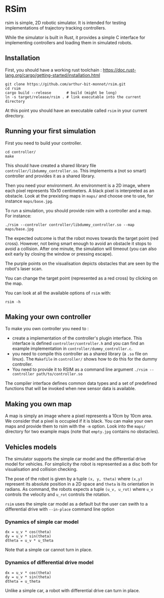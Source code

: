 # RSim


rsim is simple, 2D robotic simulator.
It is intended for testing implementations of trajectory tracking controllers.


While the simulator is built in Rust, it provides a simple C interface for implementing controllers and loading them in simulated robots.

## Installation

First, you should have a working rust toolchain : https://doc.rust-lang.org/cargo/getting-started/installation.html


    git clone https://github.com/arthur-bit-monnot/rsim.git
    cd rsim
    cargo build --release       # build (might be long)
    ln -s target/release/rsim . # link executable into the current directory
 
At this point you should have an executable called `rsim` in your current directory.    

## Running your first simulation

First you need to build your controller.

    cd controller/
    make
    
This should have created a shared library file `controller/libdummy_controller.so`. This implements a (not so smart) controller and provides it as a shared library.


Then you need your environment. An environment is a 2D image, where each pixel represents 10x10 centimeters.
A black pixel is interpreted as an obstacle. Look at the prexisting maps in `maps/` and choose one to use, for instance `maps/base.jpg`.


To run a simulation, you should provide rsim with a controller and a map. For instance:

    ./rsim --controller controller/libdummy_controller.so --map maps/base.jpg
    
The expected outcome is that the robot moves towards the target point (red cross). However, not being smart enough to avoid an obstacle it stops to avoid a collision.
After one minute, the simulation will timeout (you can also exit early by closing the window or pressing escape).

The purple points on the visualisation depicts obstacles that are seen by the robot's laser scan.

You can change the target point (represented as a red cross) by clicking on the map.

You can look at all the available options of `rsim` with:

    rsim -h

    

## Making your own controller     

To make you own controller you need to :

 - create a implementation of the controller's plugin interface. 
   This interface is defined `controller/controller.h` and you can find an example implementation in `controller/dummy_controller.c`.
 - you need to compile this controller as a shared library (a `.so` file on linux). 
   The `Makefile` in `controller/` shows how to do this for the dummy controller.
 - You need to provide it to RSIM as a command line argument `./rsim --controller path/to/controller.so`
 
 
The compiler interface defines common data types and a set of predefined functions that will be invoked when new sensor data is available.


## Making you own map

A map is simply an image where a pixel represents a 10cm by 10cm area. 
We consider that a pixel is occupied if it is black.
You can make your own maps and provide them to rsim with the `-m` option. 
Look into the `maps/` directory for two example maps (note that `empty.jpg` contains no obstacles).  


## Vehicles models

The simulator supports the simple car model and the differential drive model for vehicles. 
For simplicity the robot is represented as a disc both for visualisation and collision checking.

The pose of the robot is given by a tuple `(x, y, theta)` where `(x,y)` represent its absolute position in a 2D space and `theta` is its orientation in radians.
As command, the robots expects a tuple `(u_v, u_rot)` where `u_v` controls the velocity and `u_rot` controls the rotation.

`rsim` uses the simple car model as a default but the user can swith to a differential drive with `--in-place` command line option

### Dynamics of simple car model

    dx = u_v * cos(theta)
    dy = u_v * sin(theta)
    dtheta = u_v * u_theta  
    
Note that a simple car cannot turn in place.    
    
### Dynamics of differential drive model

    dx = u_v * cos(theta)
    dy = u_v * sin(theta)
    dtheta = u_theta
    
Unlike a simple car, a robot with differential drive can turn in place.    